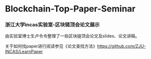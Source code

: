 # Blockchain-Top-Paper-Seminar
### 浙江大学incas实验室-区块链顶会论文展示


由实验室博士生卢令令整理了一些区块链顶会论文及slides、论文讲稿。

关于如何找paper进行阅读参见《论文查找方法》https://github.com/ZJU-INCAS/LearnPaper
